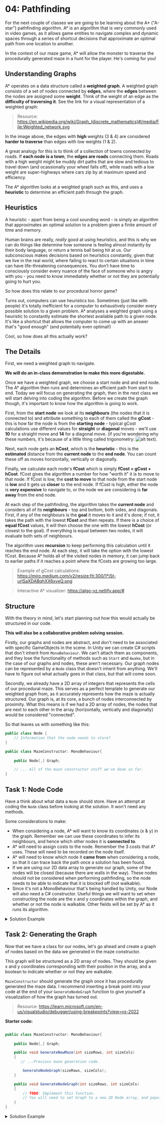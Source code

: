 # 04: Pathfinding

For the next couple of classes we are going to be learning about the A* ("A-star") pathfinding algorithm. A* is an algorithm that is very commonly used in video games, as it allows game entities to navigate complex and dynamic spaces through a series of shortcut decisions that approximate an optimal path from one location to another. 

In the context of our maze game, A* will allow the monster to traverse the procedurally generated maze in a hunt for the player. He's coming for you!

## Understanding Graphs

A* operates on a data structure called a **weighted graph**. A weighted graph consists of a set of nodes connected by **edges**, where the **edges** between the nodes are assigned some **weight**. Think of the weight of an edge as the **difficulty of traversing it**. See the link for a visual representation of a weighted graph:

> Resource: <https://en.wikipedia.org/wiki/Graph_(discrete_mathematics)#/media/File:Weighted_network.svg>

In the image above, the edges with **high** weights (3 & 4) are considered **harder to traverse** than edges with low weights (1 & 2).

A great analogy for this is to think of a collection of towns connected by roads. If **each node is a town**, the **edges are roads** connecting them. Roads with a high weight might be muddy dirt paths that are slow and tedious to travel down (and ocassionally your wheel falls off), while roads with a low weight are super-highways where cars zip by at maximum speed and efficiency.

The A* algorithm looks at a weighted graph such as this, and uses a **heuristic** to determine an efficient path through the graph.

## Heuristics

A heuristic - apart from being a cool sounding word - is simply an algorithm that approximates an optimal solution to a problem given a finite amount of time and memory.

Human brains are really, _really_ good at using heuristics, and this is why we can do things like determine how someone is feeling almost instantly by their body language, or return a tennis ball being hit at us. Our subconscious makes decisions based on heuristics constantly, given that we live in the real world, where failing to react to certain situations in time can have life-threatening consequences. You don't have time to consciously consider every nuance of the face of someone who is angry with you - you need to know immediately whether or not they are potentially going to hurt you.

So how does this relate to our procedural horror game?

Turns out, computers can use heuristics too. Sometimes (just like with people) it's totally inefficient for a computer to exhaustively consider every possible solution to a given problem. A* analyses a weighted graph using a heuristic to constantly estimate the shortest available path to a given node. It's like a shortcut that allows the computer to come up with an answer that's "good enough" (and potentially even optimal!)

Cool, so how does all this actually work?

## The Details

First, we need a weighted graph to navigate. 

**We will do an in-class demonstration to make this more digestable.**

Once we have a weighted graph, we choose a start node and and end node. The A* algorithm then runs and determines an efficient path from start to end. Today we will focus on generating the graph, then in the next class we will start delving into coding the algorithm. Before we create the graph though, it's important to know how the algorithm is going to work.

First, from the **start node** we look at its **neighbours** (the nodes that it is connected to) and attribute something to each of them called the **gCost** - this is how far the node is from the **starting node** - typical gCost calculations use different values for **straight** or **diagonal** moves - we'll use **10** for a straight move and **14** for a diagonal move. (if you're wondering why these numbers, it's because of a little thing called trigonometry: ![alt text](images/pythagorus.png)).

Next, each node gets an **hCost**, which is the **heuristic** - this is the **estimated** distance from the **current node** to the **end node**. You can count these off as moves horizontally, vertically or diagonally.

Finally, we calculate each node's **fCost** which is simply **fCost = gCost + hCost**. fCost gives the algorithm a number for how "worth it" it is to move to that node. If fCost is low, the **cost to move** to that node from the start node is **low** and it gets us **closer** to the end node. If fCost is high, either the node is **very expensive** to navigate to, or the node we are considering is **far away** from the end node.

At each step of the pathfinding, the algorithm takes the **current node** and considers all of its **neighbours** - top and bottom, both sides, and diagonals. First, if any of the neighbours is the **goal** it moves to it and it's done; if not, it takes the path with the lowest **fCost** and then repeats. If there is a choice of **equal fCost** values, it will then choose the one with the lowest **hCost** (or closest to the goal). If everything is equal between two nodes, it will evaluate both sets of neighbours.

The algorithm uses **recursion** to keep performing this calculation until it reaches the end node. At each step, it will take the option with the lowest fCost. Because A* holds all of the visited nodes in memory, it can jump back to earlier paths if it reaches a point where the fCosts are growing too large.

> Example of gCost calculations: <https://miro.medium.com/v2/resize:fit:300/1*iSt-urlSaXDABqhXX6xveQ.png>

> Interactive A* visualizer: <https://algo-vz.netlify.app/#>


## Structure

With the theory in mind, let's start planning out how this would actually be structured in our code.

**This will also be a collaborative problem solving session.**

Firstly, our graphs and nodes are abstract, and don't need to be associated with specific GameObjects in the scene. In Unity we can create C# scripts that don't inherit from `MonoBehaviour`. We can't attach them as components, and they lose the functionality of methods such as `Start` and `Awake`, but in the case of our graphs and nodes, these aren't necessary. Our graph nodes can be represented by a `Node` class that doesn't inherit from anything. We'll have to figure out what actually goes in that class, but that will come soon.

Secondly, we already have a 2D array of integers that represents the cells of our procedural maze. This serves as a perfect template to generate our weighted graph from, as it accurately represents how the maze is actually structured. Our graph is, at its core, a bunch of nodes interconnected by proximity. What this means is if we had a 2D array of nodes, the nodes that are next to each other in the array (horizontally, vertically and diagonally) would be considered "connected".

So that leaves us with something like this:

```csharp
public class Node {
    // Information that the node needs to store?
}

public class MazeConstructor: MonoBehaviour{
    
    public Node[,] Graph;

    // ... All of the maze constructor stuff we've done so far.
}
```

## Task 1: Node Code

Have a think about what data a `Node` should store. Have an attempt at coding the `Node` class before looking at the solution. It won't need any methods.

Some considerations to make:
- When considering a node, A* will want to know its coordinates (x & y) in the graph. Remember we can use these coordinates to infer its neighbours, and hence which other nodes it is **connected to**.
- A* will need to assign costs to the node. Remember the 3 costs that A* uses. These will need to be recorded on the node itself.
- A* will need to know which node it **came from** when considering a node, so that it can trace back the path once a solution has been found.
- If we are using our 2D data array to generate our graph, some of the nodes will be closed (because there are walls in the way). These nodes should not be considered when performing pathfinding, so the node needs to be able to indicate that it is blocked off (not walkable).
- Since it's not a MonoBehaviour that's being handled by Unity, our Node will also need a C# constructor. Useful things we will want to set when constructing the node are the x and y coordinates within the graph, and whether or not the node is walkable. Other fields will be set by A* as it runs its algorithm.

<details>

<summary>Solution Example</summary>

```csharp

public class Node {
    public int x; // x coordinate on the graph.
    public int y; // y coordinate on the graph.

    public int gCost; // How far away the node is from the starting node.
    public int hCost; // How far away the node is from the end node.
    public int fCost { get {return gCost + hCost; }} // fCost is inferred by gCost and hCost.

    public Node prevNode; // This will be set by the A* algorithm - it will equal the node that was considered before this one.

    public bool isWalkable; // This will be set to false for nodes that are inside walls.

    public Node(int x, int y, bool isWalkable)
    {
        this.x = x;
        this.y = y;
        this.isWalkable = isWalkable;
    }
}

```

</details>


## Task 2: Generating the Graph

Now that we have a class for our nodes, let's go ahead and create a graph of nodes based on the data we generated in the maze constructor.

This graph will be structured as a 2D array of nodes. They should be given x and y coordinates corresponding with their position in the array, and a boolean to indicate whether or not they are walkable.

`MazeConstructor` should generate the graph once it has procedurally generated the maze data. I recommend inserting a break point into your code at the end of your `GenerateNodeGraph` function to give yourself a visualization of how the graph has turned out.

> Resource: <https://learn.microsoft.com/en-us/visualstudio/debugger/using-breakpoints?view=vs-2022>

**Starter code:**

```csharp

public class MazeConstructor: MonoBehaviour{
    
    public Node[,] Graph;

    public void GenerateNewMaze(int sizeRows, int sizeCols)
    {
       // ...Previous maze generation code.

        GenerateNodeGraph(sizeRows, sizeCols);
    }

    public void GenerateNodeGraph(int sizeRows, int sizeCols)
    {
        // TODO: Implement this function.
        // You will need to set Graph to a new 2D Node array, and populate it based on our "data" field.
    }
}

```

<details>

<summary>Solution Example</summary>

```csharp
public void GenerateNodeGraph(int sizeRows, int sizeCols)
{
    Graph = new Node[sizeRows, sizeCols];

    // Written verbosely for ease of reading:
    // Iterate over our data and make some new nodes.
    for (int i = 0; i < sizeRows; i++)
    {
        for (int j = 0; j < sizeCols; j++)
        {
            // If the cell is open, make a new node that's walkable.
            if (data[i, j] == 0)
            {
                Graph[i, j] = new Node(i, j, true);
            }
            else
            {
                // Otherwise, make the node non-walkable.
                Graph[i, j] = new Node(i, j, false);
            }
        }
    }

    Debug.Log(Graph);
}

</details>

```

## Conclusion

We have discussed and learned about the theory behind pathfinding, and begun implementing our own weighted graphs which we will navigate through to ultimately make our monster intelligently traverse the procedural maze!